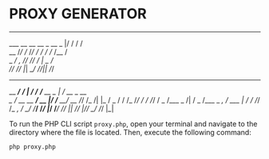 # PROXY GENERATOR
___________________________  ___  __                                     
___  __ \__  __ \_  __ \_  |/ / \/ /                                     
__  /_/ /_  /_/ /  / / /_    /__  /                                      
_  ____/_  _, _// /_/ /_    | _  /                                       
/_/     /_/ |_| \____/ /_/|_| /_/                                        
                                                                         
______________________   _______________________________________________ 
__  ____/__  ____/__  | / /__  ____/__  __ \__    |__  __/_  __ \__  __ \
_  / __ __  __/  __   |/ /__  __/  __  /_/ /_  /| |_  /  _  / / /_  /_/ /
/ /_/ / _  /___  _  /|  / _  /___  _  _, _/_  ___ |  /   / /_/ /_  _, _/ 
\____/  /_____/  /_/ |_/  /_____/  /_/ |_| /_/  |_/_/    \____/ /_/ |_|  
                                                                         
                                                                                                                          
To run the PHP CLI script `proxy.php`, open your terminal and navigate to the directory where the file is located. Then, execute the following command:

```bash
php proxy.php


